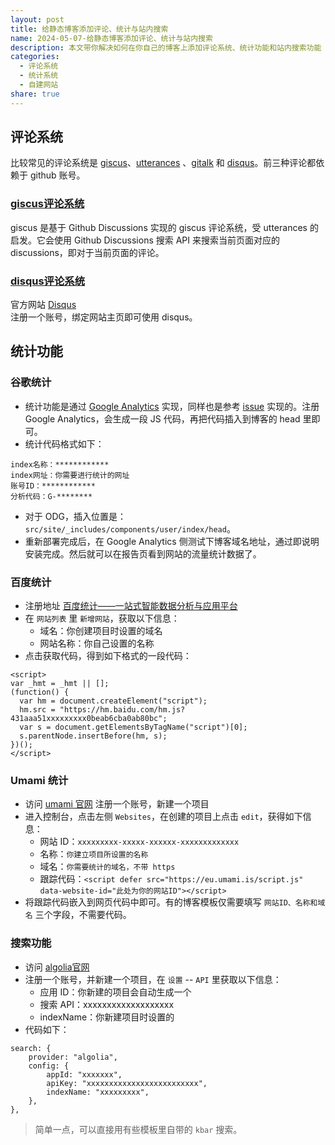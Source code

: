 ```yaml
---  
layout: post  
title: 给静态博客添加评论、统计与站内搜索  
name: 2024-05-07-给静态博客添加评论、统计与站内搜索  
description: 本文带你解决如何在你自己的博客上添加评论系统、统计功能和站内搜索功能  
categories:  
  - 评论系统  
  - 统计系统  
  - 自建网站  
share: true  
---  
```

  
## 评论系统  
  
比较常见的评论系统是 [giscus](https://giscus.app/zh-CN)、[utterances](https://utteranc.es/) 、[gitalk](https://github.com/gitalk/gitalk) 和 [disqus](https://disqus.com/)。前三种评论都依赖于 github 账号。  
  
### [giscus评论系统](%E5%A6%82%E4%BD%95%E5%9C%A8%E5%8D%9A%E5%AE%A2%E4%B8%AD%E5%B5%8C%E5%85%A5giscus%E8%AF%84%E8%AE%BA%E7%B3%BB%E7%BB%9F.md)  
  
giscus 是基于 Github Discussions 实现的 giscus 评论系统，受 utterances 的启发。它会使用 Github Discussions 搜索 API 来搜索当前页面对应的 discussions，即对于当前页面的评论。  
  
### [disqus评论系统](%E5%A6%82%E4%BD%95%E5%9C%A8%E5%8D%9A%E5%AE%A2%E4%B8%AD%E5%B5%8C%E5%85%A5disqus%E8%AF%84%E8%AE%BA%E7%B3%BB%E7%BB%9F.md)  
  
官方网站 [Disqus](https://disqus.com/)    
注册一个账号，绑定网站主页即可使用 disqus。  
  
## 统计功能  
  
### 谷歌统计  
  
- 统计功能是通过 [Google Analytics](https://tagmanager.google.com/?hl=zh-cn#/home) 实现，同样也是参考 [issue](https://github.com/oleeskild/obsidian-digital-garden/discussions/195) 实现的。注册 Google Analytics，会生成一段 JS 代码，再把代码插入到博客的 head 里即可。  
- 统计代码格式如下：  
  
```  
index名称：************  
index网址：你需要进行统计的网址  
账号ID：************  
分析代码：G-********  
```   
  
- 对于 ODG，插入位置是：`src/site/_includes/components/user/index/head`。  
- 重新部署完成后，在 Google Analytics 侧测试下博客域名地址，通过即说明安装完成。然后就可以在报告页看到网站的流量统计数据了。  
  
### 百度统计  
  
- 注册地址 [百度统计——一站式智能数据分析与应用平台](https://tongji.baidu.com/web5/10000624790/welcome/login)  
- 在 `网站列表` 里 `新增网站`，获取以下信息：  
	- 域名：你创建项目时设置的域名  
	- 网站名称：你自己设置的名称  
- 点击获取代码，得到如下格式的一段代码：  
  
```  
<script>  
var _hmt = _hmt || [];  
(function() {  
  var hm = document.createElement("script");  
  hm.src = "https://hm.baidu.com/hm.js?431aaa51xxxxxxxxx0beab6cba0ab80bc";  
  var s = document.getElementsByTagName("script")[0];   
  s.parentNode.insertBefore(hm, s);  
})();  
</script>  
```  
  
### Umami 统计  
  
- 访问 [umami 官网](https://cloud.umami.is) 注册一个账号，新建一个项目  
- 进入控制台，点击左侧 `Websites`，在创建的项目上点击 `edit`，获得如下信息：  
	- 网站 ID：`xxxxxxxxx-xxxxx-xxxxxx-xxxxxxxxxxxxx`  
	- 名称：`你建立项目所设置的名称`  
	- 域名：`你需要统计的域名，不带 https`  
	- 跟踪代码：`<script defer src="https://eu.umami.is/script.js" data-website-id="此处为你的网站ID"></script>`  
- 将跟踪代码嵌入到网页代码中即可。有的博客模板仅需要填写 `网站ID、名称和域名` 三个字段，不需要代码。  
  
### 搜索功能  
  
- 访问 [algolia官网](https://dashboard.algolia.com/)  
- 注册一个账号，并新建一个项目，在 `设置` -- `API` 里获取以下信息：  
	- 应用 ID：你新建的项目会自动生成一个  
	- 搜索 API：xxxxxxxxxxxxxxxxxxx  
	- indexName：你新建项目时设置的  
- 代码如下：  
  
```  
search: {  
	provider: "algolia",  
	config: {  
		appId: "xxxxxxx",  
		apiKey: "xxxxxxxxxxxxxxxxxxxxxxxxx",  
		indexName: "xxxxxxxxx",  
	},  
},  
```  
  
> 简单一点，可以直接用有些模板里自带的 `kbar` 搜索。  
